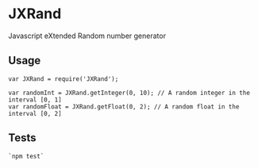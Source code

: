 JXRand
=========
Javascript eXtended Random number generator

## Usage

    var JXRand = require('JXRand');

    var randomInt = JXRand.getInteger(0, 10); // A random integer in the interval [0, 1]
    var randomFloat = JXRand.getFloat(0, 2); // A random float in the interval [0, 2]

## Tests

    `npm test`
